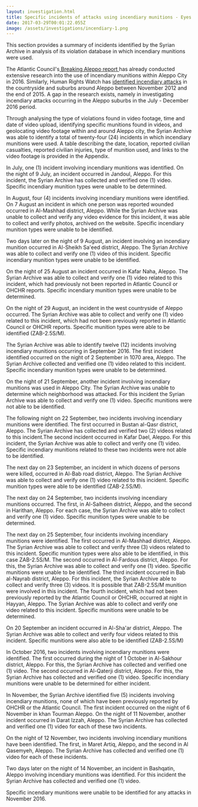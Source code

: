 ```yaml
---
layout: investigation.html
title: Specific incidents of attacks using incendiary munitions - Eyes on Aleppo
date: 2017-03-29T00:01:22.055Z
image: /assets/investigations/incendiary-1.png
---
```

This section provides a summary of incidents identified by the Syrian Archive in analysis of its violation database in which incendiary munitions were used.

The Atlantic Council's[ Breaking Aleppo report ](http://www.publications.atlanticcouncil.org/breakingaleppo/wp-content/uploads/2017/02/BreakingAleppo.pdf)has already conducted extensive research into the use of incendiary munitions within Aleppo City in 2016. Similarly, Human Rights Watch has [identified incendiary attacks](http://hrp.law.harvard.edu/wp-content/uploads/2015/11/Incendiaries-5-year-review-final.pdf) in the countryside and suburbs around Aleppo between November 2012 and the end of 2015. A gap in the research exists, namely in investigating incendiary attacks occurring in the Aleppo suburbs in the July - December 2016 period.

Through analysing the type of violations found in video footage, time and date of video upload, identifying specific munitions found in videos, and geolocating video footage within and around Aleppo city, the Syrian Archive was able to identify a total of twenty-four (24) incidents in which incendiary munitions were used. A table describing the date, location, reported civilian casualties, reported civilian injuries, type of munition used, and links to the video footage is provided in the Appendix.

In July, one (1) incident involving incendiary munitions was identified. On the night of 9 July, an incident occurred in Jandoul, Aleppo. For this incident, the Syrian Archive has collected and verified one (1) video. Specific incendiary munition types were unable to be determined.

In August, four (4) incidents involving incendiary munitions were identified. On 7 August an incident in which one person was reported wounded occurred in Al-Mashhad district, Aleppo. While the Syrian Archive was unable to collect and verify any video evidence for this incident, it was able to collect and verify photos, archived on the website. Specific incendiary munition types were unable to be identified.

Two days later on the night of 9 August, an incident involving an incendiary munition occurred in Al-Sheikh Sa'eed district, Aleppo. The Syrian Archive was able to collect and verify one (1) video of this incident. Specific incendiary munition types were unable to be identified.

On the night of 25 August an incident occurred in Kafar Naha, Aleppo. The Syrian Archive was able to collect and verify one (1) video related to this incident, which had previously not been reported in Atlantic Council or OHCHR reports. Specific incendiary munition types were unable to be determined.  

On the night of 29 August, an incident in the west countryside of Aleppo occurred. The Syrian Archive was able to collect and verify one (1) video related to this incident, which had not been previously reported in Atlantic Council or OHCHR reports. Specific munition types were able to be identified (ZAB-2.5S/M).

The Syrian Archive was able to identify twelve (12) incidents involving incendiary munitions occurring in September 2016. The first incident identified occurred on the night of 2 September in 1070 area, Aleppo. The Syrian Archive collected and verified one (1) video related to this incident. Specific incendiary munition types were unable to be determined.

On the night of 21 September, another incident involving incendiary munitions was used in Aleppo City. The Syrian Archive was unable to determine which neighborhood was attacked. For this incident the Syrian Archive was able to collect and verify one (1) video. Specific munitions were not able to be identified.

The following night on 22 September, two incidents involving incendiary munitions were identified. The first occurred in Bustan al-Qasr district, Aleppo. The Syrian Archive has collected and verified two (2) videos related to this incident.The second incident occurred in Kafar Dael, Aleppo. For this incident, the Syrian Archive was able to collect and verify one (1) video.  Specific incendiary munitions related to these two incidents were not able to be identified.

The next day on 23 September, an incident in which dozens of persons were killed, occurred in Al-Bab road district, Aleppo. The Syrian Archive was able to collect and verify one (1) video related to this incident. Specific munition types were able to be identified (ZAB-2.5S/M).

The next day on 24 September, two incidents involving incendiary munitions occurred. The first, in Al-Salheen district, Aleppo, and the second in Harithan, Aleppo. For each case, the Syrian Archive was able to collect and verify one (1) video. Specific munition types were unable to be determined.

The next day on 25 September, four incidents involving incendiary munitions were identified. The first occurred in Al-Mashhad district, Aleppo. The Syrian Archive was able to collect and verify three (3) videos related to this incident. Specific munition types were also able to be identified, in this case ZAB-2.5S/M. The second occurred in Al-Fardous district, Aleppo. For this, the Syrian Archive was able to collect and verify one (1) video. Specific munitions were unable to be identified. The third incident occurred in Bab al-Nayrab district, Aleppo. For this incident, the Syrian Archive able to collect and verify three (3) videos. It is possible that ZAB-2.5S/M munition were involved in this incident. The fourth incident, which had not been previously reported by the Atlantic Council or OHCHR, occurred at night in Hayyan, Aleppo. The Syrian Archive was able to collect and verify one video related to this incident. Specific munitions were unable to be determined.  

On 20 September an incident occurred in Al-Sha'ar district, Aleppo. The Syrian Archive was able to collect and verify four videos related to this incident. Specific munitions were also able to be identified (ZAB-2.5S/M)

In October 2016, two incidents involving incendiary munitions were identified. The first occurred during the night of 1 October in Al-Sakhour district, Aleppo. For this, the Syrian Archive has collected and verified one (1) video. The second occurred in Al-Qaterji district, Aleppo. For this, the Syrian Archive has collected and verified one (1) video. Specific incendiary munitions were unable to be determined for either incident.

In November, the Syrian Archive identified five (5) incidents involving incendiary munitions, none of which have been previously reported by OHCHR or the Atlantic Council. The first incident occurred on the night of 6 November in khan Tourman Aleppo. On the night of 11 November, another incident occurred in Darat Izzah, Aleppo. The Syrian Archive has collected and verified one (1) video for each of these two incidents.

On the night of 12 November, two incidents involving incendiary munitions have been identified. The first, in Maret Artiq, Aleppo, and the second in Al Qasemyeh, Aleppo. The Syrian Archive has collected and verified one (1) video for each of these incidents.

Two days later on the night of 14 November, an incident in Bashqatin, Aleppo involving incendiary munitions was identified. For this incident the Syrian Archive has collected and verified one (1) video.

Specific incendiary munitions were unable to be identified for any attacks in November 2016.

